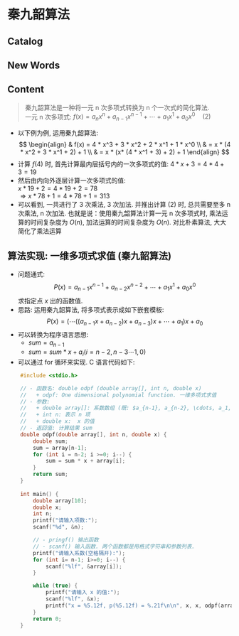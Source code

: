 # 秦九韶算法

## Catalog




## New Words




## Content



> 秦九韶算法是一种将一元 n 次多项式转换为 n 个一次式的简化算法. <br/>
> 一元 n 次多项式: $f(x) = a_n{x^n} + a_{n-1}{x^{n-1}} + \cdots + a_1{x^1} + a_0{x^0} \quad (2)$
- 以下例为例, 运用秦九韶算法:
  $$
    \begin{align}
        & f(x) = 4 * x^3 + 3 * x^2 + 2 * x^1 + 1 * x^0 \\
        & = x * (4 * x^2 + 3 * x^1 + 2) + 1 \\
        & = x * (x* (4 * x^1 + 3) + 2) + 1
    \end{align}
  $$
- 计算 $f(4)$ 时, 首先计算最内层括号内的一次多项式的值:
  $4 * x + 3 = 4 * 4 + 3 = 19$
- 然后由内向外逐层计算一次多项式的值: <br/>
  $x * 19 + 2 = 4 * 19 + 2 = 78$ <br/>
  $\Rightarrow x * 78 + 1 = 4 *78 + 1 = 313$ 
- 可以看到, 一共进行了 3 次乘法, 3 次加法. 并推出计算 (2) 时, 总共需要至多 n
  次乘法, n 次加法. 也就是说：使用秦九韶算法计算一元 n 次多项式时, 乘法运算的时间复杂度为
  $O(n)$, 加法运算的时间复杂度为 $O(n)$. 对比朴素算法, 大大简化了乘法运算 

## 算法实现: 一维多项式求值 (秦九韶算法)
- 问题通式: 
  $$P(x) = a_{n-1}{x^{n-1}} + a_{n-2}{x^{n-2}} + \cdots + a_1{x^1} + a_0{x^0}$$
  求指定点 $x$ 出的函数值.
- 思路: 运用秦九韶算法, 将多项式表示成如下嵌套模板:
  $$P(x) = (\cdots((a_{n-1}{x} + a_{n-2})x + a_{n-3})x + \cdots + a_1)x + a_0$$ 
- 可以转换为程序语言思想:
    + $sum = a_{n-1}$
    + $sum = sum * x + a_i (i = n-2, n-3 \cdots 1, 0)$
- 可以通过 for 循环来实现. C 语言代码如下:
```c
    #include <stdio.h>

    // - 函数名: double odpf (double array[], int n, double x)
    //   + odpf: One dimensional polynomial function. 一维多项式求值
    // - 参数:
    //   + double array[]: 系数数组 (既: $a_{n-1}, a_{n-2}, \cdots, a_1, a_0$)
    //   + int n: 表示 n 项
    //   + double x:  x 的值
    // - 返回值: 计算结果 sum
    double odpf(double array[], int n, double x) {
        double sum;
        sum = array[n-1];
        for (int i = n-2; i >=0; i--) {
            sum = sum * x + array[i];
        }
        return sum;
    }
    
    int main() {
        double array[10];
        double x;
        int n;
        printf("请输入项数:");
        scanf("%d", &n);

        // - pringf() 输出函数
        // - scanf() 输入函数. 两个函数都是用格式字符串和参数列表.
        printf("请输入系数(空格隔开):");
        for (int i= n-1; i>=0; i--) {
            scanf("%lf", &array[i]);
        }

        while (true) {
            printf("请输入 x 的值:");
            scanf("%lf", &x);
            printf("x = %5.12f, p(%5.12f) = %.21f\n\n", x, x, odpf(array, n, x));
        }
        return 0;
    }
```
